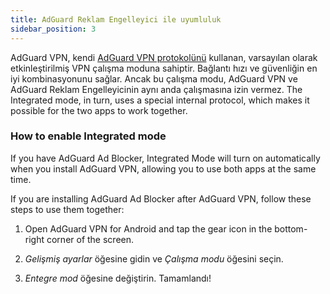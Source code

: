 ```yaml
---
title: AdGuard Reklam Engelleyici ile uyumluluk
sidebar_position: 3
---
```


AdGuard VPN, kendi [AdGuard VPN protokolünü](/general/adguard-vpn-protocol) kullanan, varsayılan olarak etkinleştirilmiş VPN çalışma moduna sahiptir. Bağlantı hızı ve güvenliğin en iyi kombinasyonunu sağlar. Ancak bu çalışma modu, AdGuard VPN ve AdGuard Reklam Engelleyicinin aynı anda çalışmasına izin vermez. The Integrated mode, in turn, uses a special internal protocol, which makes it possible for the two apps to work together.

### How to enable Integrated mode

If you have AdGuard Ad Blocker, Integrated Mode will turn on automatically when you install AdGuard VPN, allowing you to use both apps at the same time.

If you are installing AdGuard Ad Blocker after AdGuard VPN, follow these steps to use them together:

1. Open AdGuard VPN for Android and tap the gear icon in the bottom-right corner of the screen.

2. *Gelişmiş ayarlar* öğesine gidin ve *Çalışma modu* öğesini seçin.

3. *Entegre mod* öğesine değiştirin. Tamamlandı!
